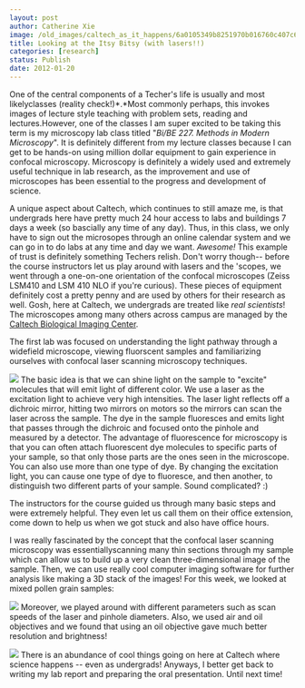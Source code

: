 ```yaml
---
layout: post
author: Catherine Xie
image: /old_images/caltech_as_it_happens/6a0105349b8251970b016760c407c6970b.jpg
title: Looking at the Itsy Bitsy (with lasers!!) 
categories: [research]
status: Publish
date: 2012-01-20
---
```



One of the central components of a Techer's life is usually and most likelyclasses (reality check!)*.*Most commonly perhaps, this invokes images of lecture style teaching with problem sets, reading and lectures.However, one of the classes I am super excited to be taking this term is my microscopy lab class titled "*Bi/BE 227. Methods in Modern Microscopy*". It is definitely different from my lecture classes because I can get to be hands-on using million dollar equipment to gain experience in confocal microscopy. Microscopy is definitely a widely used and extremely useful technique in lab research, as the improvement and use of microscopes has been essential to the progress and development of science.

A unique aspect about Caltech, which continues to still amaze me, is that undergrads here have pretty much 24 hour access to labs and buildings 7 days a week (so bascially any time of any day). Thus, in this class, we only have to sign out the microsopes through an online calendar system and we can go in to do labs at any time and day we want. *Awesome!* This example of trust is definitely something Techers relish. Don't worry though-- before the course instructors let us play around with lasers and the 'scopes, we went through a one-on-one orientation of the confocal microscopes (Zeiss LSM410 and LSM 410 NLO if you're curious). These pieces of equipment definitely cost a pretty penny and are used by others for their research as well. Gosh, here at Caltech, we undergrads are treated like *real scientists*! The microscopes among many others across campus are managed by the [Caltech Biological Imaging Center](https://bioimaging.caltech.edu/).

The first lab was focused on understanding the light pathway through a widefield microscope, viewing fluorscent samples and familiarizing ourselves with confocal laser scanning microscopy techniques.


![](/old_images/caltech_as_it_happens/6a0105349b8251970b0168e5c67788970c.gif)
The basic idea is that we can shine light on the sample to "excite" molecules that will emit light of different color. We use a laser as the excitation light to achieve very high intensities. The laser light reflects off a dichroic mirror, hitting two mirrors on motors so the mirrors can scan the laser across the sample. The dye in the sample fluoresces and emits light that passes through the dichroic and focused onto the pinhole and measured by a detector. The advantage of fluorescence for microscopy is that you can often attach fluorescent dye molecules to specific parts of your sample, so that only those parts are the ones seen in the microscope. You can also use more than one type of dye. By changing the excitation light, you can cause one type of dye to fluoresce, and then another, to distinguish two different parts of your sample. Sound complicated? :)

The instructors for the course guided us through many basic steps and were extremely helpful. They even let us call them on their office extension, come down to help us when we got stuck and also have office hours.

I was really fascinated by the concept that the confocal laser scanning microscopy was essentiallyscanning many thin sections through my sample which can allow us to build up a very clean three-dimensional image of the sample. Then, we can use really cool computer imaging software for further analysis like making a 3D stack of the images! For this week, we looked at mixed pollen grain samples:

![](/old_images/caltech_as_it_happens/6a0105349b8251970b0168e5c6a0ce970c.jpg)
Moreover, we played around with different parameters such as scan speeds of the laser and pinhole diameters. Also, we used air and oil objectives and we found that using an oil objective gave much better resolution and brightness!

![](/old_images/caltech_as_it_happens/6a0105349b8251970b0168e5c6a3c8970c.jpg)
There is an abundance of cool things going on here at Caltech where science happens -- even as undergrads! Anyways, I better get back to writing my lab report and preparing the oral presentation. Until next time!

